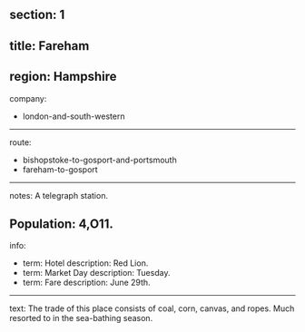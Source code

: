 ﻿section: 1
----
title: Fareham
----
region: Hampshire
----
company:
- london-and-south-western
----
route:
- bishopstoke-to-gosport-and-portsmouth
- fareham-to-gosport
----
notes: A telegraph station.

Population: 4,O11.
----
info:
- term: Hotel
  description: Red Lion.
- term: Market Day
  description: Tuesday.
- term: Fare
  description: June 29th.
----
text: The trade of this place consists of coal, corn, canvas, and ropes. Much resorted to in the sea-bathing season.
